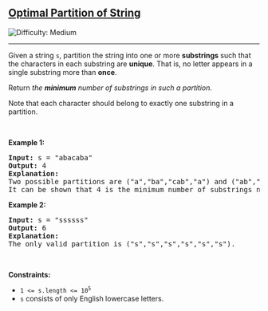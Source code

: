 <h2><a href="https://leetcode.com/problems/optimal-partition-of-string">Optimal Partition of String</a></h2> <img src='https://img.shields.io/badge/Difficulty-Medium-orange' alt='Difficulty: Medium' /><hr><p>Given a string <code>s</code>, partition the string into one or more <strong>substrings</strong> such that the characters in each substring are <strong>unique</strong>. That is, no letter appears in a single substring more than <strong>once</strong>.</p>

<p>Return <em>the <strong>minimum</strong> number of substrings in such a partition.</em></p>

<p>Note that each character should belong to exactly one substring in a partition.</p>

<p>&nbsp;</p>
<p><strong class="example">Example 1:</strong></p>

<pre>
<strong>Input:</strong> s = &quot;abacaba&quot;
<strong>Output:</strong> 4
<strong>Explanation:</strong>
Two possible partitions are (&quot;a&quot;,&quot;ba&quot;,&quot;cab&quot;,&quot;a&quot;) and (&quot;ab&quot;,&quot;a&quot;,&quot;ca&quot;,&quot;ba&quot;).
It can be shown that 4 is the minimum number of substrings needed.
</pre>

<p><strong class="example">Example 2:</strong></p>

<pre>
<strong>Input:</strong> s = &quot;ssssss&quot;
<strong>Output:</strong> 6
<strong>Explanation:
</strong>The only valid partition is (&quot;s&quot;,&quot;s&quot;,&quot;s&quot;,&quot;s&quot;,&quot;s&quot;,&quot;s&quot;).
</pre>

<p>&nbsp;</p>
<p><strong>Constraints:</strong></p>

<ul>
	<li><code>1 &lt;= s.length &lt;= 10<sup>5</sup></code></li>
	<li><code>s</code> consists of only English lowercase letters.</li>
</ul>
